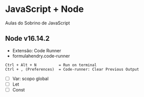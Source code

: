# JavaScript + Node

Aulas do Sobrino de JavaScript

## Node v16.14.2

- Extensão: Code Runner
- formulahendry.code-runner

```
Ctrl + Alt + N          = Run on terminal
Ctrl + , (Preferences)  = Code-runner: Clear Previous Output

```

- [ ] Var: scopo global
- [ ] Let
- [ ] Const